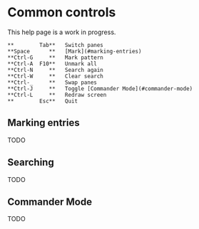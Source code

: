 # Common controls

This help page is a work in progress.

    **        Tab**   Switch panes
    **Space      **   [Mark](#marking-entries)
    **Ctrl-G     **   Mark pattern
    **Ctrl-A  F10**   Unmark all
    **Ctrl-N     **   Search again
    **Ctrl-W     **   Clear search
    **Ctrl-_     **   Swap panes
    **Ctrl-J     **   Toggle [Commander Mode](#commander-mode)
    **Ctrl-L     **   Redraw screen
    **        Esc**   Quit

## Marking entries

TODO

## Searching

TODO

## Commander Mode

TODO
